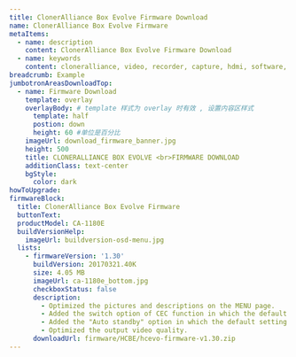 ```yaml
---
title: ClonerAlliance Box Evolve Firmware Download
name: ClonerAlliance Box Evolve Firmware
metaItems:
  - name: description
    content: ClonerAlliance Box Evolve Firmware Download
  - name: keywords
    content: cloneralliance, video, recorder, capture, hdmi, software, 4k, live stream
breadcrumb: Example
jumbotronAreasDownloadTop:
  - name: Firmware Download
    template: overlay
    overlayBody: # template 样式为 overlay 时有效 , 设置内容区样式
      template: half
      postion: down
      height: 60 #单位是百分比      
    imageUrl: download_firmware_banner.jpg
    height: 500
    title: CLONERALLIANCE BOX EVOLVE <br>FIRMWARE DOWNLOAD
    additionClass: text-center
    bgStyle:
      color: dark
howToUpgrade:
firmwareBlock:
  title: ClonerAlliance Box Evolve Firmware  
  buttonText:
  productModel: CA-1180E
  buildVersionHelp:
    imageUrl: buildversion-osd-menu.jpg
  lists:
    - firmwareVersion: '1.30'
      buildVersion: 20170321.40K
      size: 4.05 MB
      imageUrl: ca-1180e_bottom.jpg  
      checkboxStatus: false
      description:
        - Optimized the pictures and descriptions on the MENU page. 
        - Added the switch option of CEC function in which the default setting is "OFF".
        - Added the "Auto standby" option in which the default setting is "ON".
        - Optimized the output video quality.
      downloadUrl: firmware/HCBE/hcevo-firmware-v1.30.zip
---
```

